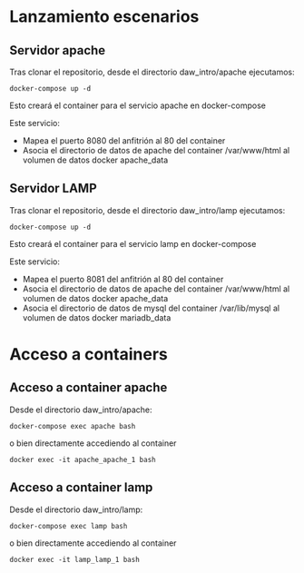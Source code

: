 # Lanzamiento escenarios

## Servidor apache

Tras clonar el repositorio, desde el directorio daw_intro/apache ejecutamos:

`docker-compose up -d`

Esto creará el container para el servicio apache en docker-compose

Este servicio:
* Mapea el puerto 8080 del anfitrión al 80 del container
* Asocia el directorio de datos de apache del container /var/www/html al volumen de datos docker apache_data

## Servidor LAMP

Tras clonar el repositorio, desde el directorio daw_intro/lamp ejecutamos:

`docker-compose up -d`

Esto creará el container para el servicio lamp en docker-compose

Este servicio:

* Mapea el puerto 8081 del anfitrión al 80 del container
* Asocia el directorio de datos de apache del container /var/www/html al volumen de datos docker apache_data
* Asocia el directorio de datos de mysql del container /var/lib/mysql al volumen de datos docker mariadb_data

# Acceso a containers

## Acceso a container apache

Desde el directorio daw_intro/apache:

`docker-compose exec apache bash`

o bien directamente accediendo al container

`docker exec -it apache_apache_1 bash`

## Acceso a container lamp

Desde el directorio daw_intro/lamp:

`docker-compose exec lamp bash`

o bien directamente accediendo al container

`docker exec -it lamp_lamp_1 bash`
